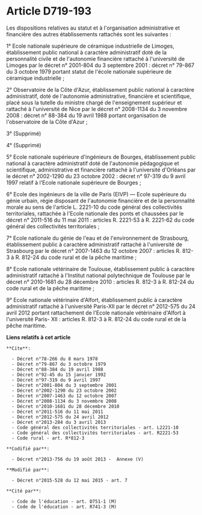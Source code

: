 # Article D719-193

Les dispositions relatives au statut et à l'organisation administrative et financière des autres établissements rattachés
sont les suivantes : 

1° Ecole nationale supérieure de céramique industrielle de Limoges, établissement public national à caractère administratif
doté de la personnalité civile et de l'autonomie financière rattaché à l'université de Limoges par le décret n° 2001-804 du 3
septembre 2001 : décret n° 79-867 du 3 octobre 1979 portant statut de l'école nationale supérieure de céramique
industrielle ; 

2° Observatoire de la Côte d'Azur, établissement public national à caractère administratif, doté de l'autonomie
administrative, financière et scientifique, placé sous la tutelle du ministre chargé de l'enseignement supérieur et rattaché
à l'université de Nice par le décret n° 2008-1134 du 3 novembre 2008 : décret n° 88-384 du 19 avril 1988 portant organisation
de l'observatoire de la Côte d'Azur ; 

3° (Supprimé) 

4° (Supprimé) 

5° Ecole nationale supérieure d'ingénieurs de Bourges, établissement public national à caractère administratif doté de
l'autonomie pédagogique et scientifique, administrative et financière rattaché à l'université d'Orléans par le décret n°
2002-1290 du 23 octobre 2002 : décret n° 97-319 du 9 avril 1997 relatif à l'Ecole nationale supérieure de Bourges ; 

6° Ecole des ingénieurs de la ville de Paris (EIVP) ― Ecole supérieure du génie urbain, régie disposant de l'autonomie
financière et de la personnalité morale au sens de l'article L. 2221-10 du code général des collectivités territoriales,
rattachée à l'Ecole nationale des ponts et chaussées par le décret n° 2011-516 du 11 mai 2011 : articles R. 2221-53 à R.
2221-62 du code général des collectivités territoriales ; 

7° Ecole nationale du génie de l'eau et de l'environnement de Strasbourg, établissement public à caractère administratif
rattaché à l'université de Strasbourg par le décret n° 2007-1463 du 12 octobre 2007 : articles R. 812-3 à R. 812-24 du code
rural et de la pêche maritime ; 

8° Ecole nationale vétérinaire de Toulouse, établissement public à caractère administratif rattaché à l'Institut national
polytechnique de Toulouse par le décret n° 2010-1681 du 28 décembre 2010 : articles R. 812-3 à R. 812-24 du code rural et de
la pêche maritime ; 

9° Ecole nationale vétérinaire d'Alfort, établissement public à caractère administratif rattaché à l'université Paris-XII par
le décret n° 2012-575 du 24 avril 2012 portant rattachement de l'Ecole nationale vétérinaire d'Alfort à l'université Paris-
XII : articles R. 812-3 à R. 812-24 du code rural et de la pêche maritime.

**Liens relatifs à cet article**

	**Cite**:

	  - Décret n°78-266 du 8 mars 1978
	  - Décret n°79-867 du 3 octobre 1979
	  - Décret n°88-384 du 19 avril 1988
	  - Décret n°92-45 du 15 janvier 1992
	  - Décret n°97-319 du 9 avril 1997
	  - Décret n°2001-804 du 3 septembre 2001
	  - Décret n°2002-1290 du 23 octobre 2002
	  - Décret n°2007-1463 du 12 octobre 2007
	  - Décret n°2008-1134 du 3 novembre 2008
	  - Décret n°2010-1681 du 28 décembre 2010
	  - Décret n°2011-516 du 11 mai 2011
	  - Décret n°2012-575 du 24 avril 2012
	  - Décret n°2013-284 du 3 avril 2013
	  - Code général des collectivités territoriales - art. L2221-10
	  - Code général des collectivités territoriales - art. R2221-53
	  - Code rural - art. R*812-3

	**Codifié par**:

	  - Décret n°2013-756 du 19 août 2013 -  Annexe (V)

	**Modifié par**:

	  - Décret n°2015-528 du 12 mai 2015 - art. 7

	**Cité par**:

	  - Code de l'éducation - art. D751-1 (M)
	  - Code de l'éducation - art. R741-3 (M)
